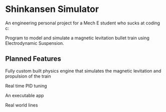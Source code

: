 # Shinkansen Simulator

An engineering personal project for a Mech E student who sucks at coding c:

Program to model and simulate a magnetic levitation bullet train using Electrodynamic Suspension.

## Planned Features
Fully custom built physics engine that simulates the magnetic levitation and propulsion of the train

Real time PID tuning

An executable app

Real world lines
